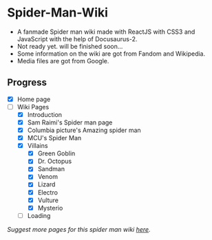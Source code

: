 # Spider-Man-Wiki
- A fanmade Spider man wiki made with ReactJS with CSS3 and JavaScript with the help of Docusaurus-2.
- Not ready yet. will be finished soon...
- Some information on the wiki are got from Fandom and Wikipedia.
- Media files are got from Google.

## Progress
- [x] Home page
- [ ] Wiki Pages
  - [x] Introduction
  - [x] Sam Raimi's Spider man page
  - [x] Columbia picture's Amazing spider man
  - [x] MCU's Spider Man
  - [x] Villains
    - [x] Green Goblin
    - [x] Dr. Octopus
    - [x] Sandman
    - [x] Venom
    - [x] Lizard
    - [x] Electro 
    - [x] Vulture
    - [x] Mysterio
  - [ ] Loading

*Suggest more pages for this spider man wiki [here](https://github.com/RedEdge967/Spider-Man-Wiki/issues/new).*
